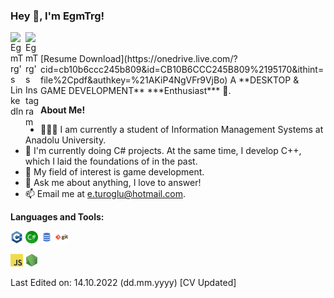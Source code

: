 <h3 title="hehehe"> Hey 👋, I'm EgmTrg!</h3>

<a href="https://www.linkedin.com/in/egemen-turoglu-622341207">
  <img align="left" alt="EgmTrg's LinkedIn" width="24px" src="https://cdn.jsdelivr.net/npm/simple-icons@v3/icons/linkedin.svg" />
</a>
<a href="https://www.instagram.com/egmtrg/">
  <img align="left" alt="EgmTrg's Instagram" width="24px" src="https://cdn.jsdelivr.net/npm/simple-icons@v3/icons/instagram.svg" />
</a>
<br /><br />
[Resume Download](https://onedrive.live.com/?cid=cb10b6ccc245b809&id=CB10B6CCC245B809%2195170&ithint=file%2Cpdf&authkey=%21AKiP4NgVFr9VjBo)
A **DESKTOP & GAME DEVELOPMENT** ***Enthusiast*** 🚀.
 

**About Me!**

- 👨🏽‍💻 I am currently a student of Information Management Systems at Anadolu University.
- 🌱 I'm currently doing C# projects. At the same time, I develop C++, which I laid the foundations of in the past.
- 🤔 My field of interest is game development.
- 💬 Ask me about anything, I love to answer!
- 📫 Email me at [e.turoglu@hotmail.com](mailto:e.turoglu@hotmail.com).



**Languages and Tools:**  

<code><img height="20" src="https://raw.githubusercontent.com/github/explore/80688e429a7d4ef2fca1e82350fe8e3517d3494d/topics/cpp/cpp.png"></code>
<code><img height="20" src="https://raw.githubusercontent.com/github/explore/80688e429a7d4ef2fca1e82350fe8e3517d3494d/topics/csharp/csharp.png"></code>
<code><img height="20" src="https://raw.githubusercontent.com/github/explore/80688e429a7d4ef2fca1e82350fe8e3517d3494d/topics/sql/sql.png"></code>
<code><img height="20" src="https://raw.githubusercontent.com/github/explore/80688e429a7d4ef2fca1e82350fe8e3517d3494d/topics/git/git.png"></code>

<code><img height="20" src="https://raw.githubusercontent.com/github/explore/80688e429a7d4ef2fca1e82350fe8e3517d3494d/topics/javascript/javascript.png"></code>
<code><img height="20" src="https://raw.githubusercontent.com/github/explore/80688e429a7d4ef2fca1e82350fe8e3517d3494d/topics/nodejs/nodejs.png"></code>

Last Edited on: 14.10.2022 (dd.mm.yyyy)
  [CV Updated]
